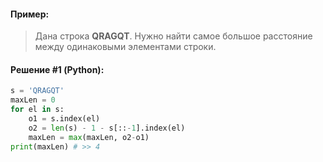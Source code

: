 #### Пример:
> Дана строка **QRAGQT**. Нужно найти самое большое расстояние между одинаковыми элементами строки.

#### Решение #1 (Python):
```python
s = 'QRAGQT'
maxLen = 0
for el in s:
    o1 = s.index(el)
    o2 = len(s) - 1 - s[::-1].index(el)
    maxLen = max(maxLen, o2-o1)
print(maxLen) # >> 4
```
